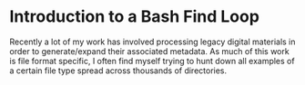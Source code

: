 # Introduction to a Bash Find Loop

Recently a lot of my work has involved processing legacy digital materials in order to generate/expand their associated metadata. As much of this work is file format specific, I often find myself trying to hunt down all examples of a certain file type spread across thousands of directories.
